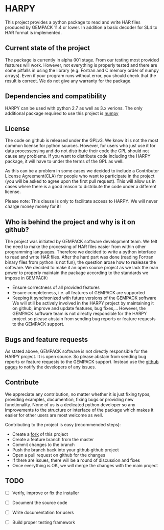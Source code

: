 # HARPY
This project provides a python package to read and write HAR files produced by GEMPACK 11.4 or lower.
In addition a basic decoder for SL4 to HAR format is implemented.

## Current state of the project
The package is currently in alpha 001 stage. From our testing most provided features will work. However, not everything is properly tested and there are some pitfalls in using the library (e.g. Fortran and C memory order of numpy arrays). Even if your program runs without error, you should check that the result is correct. We do not give any warranty for the package.

## Dependencies and compatibility
HARPY can be used with python 2.7 as well as 3.x verions.
The only additional package required to use this project is [numpy](www.numpy.org)  

## License
The code on github is released under the GPLv3. We know it is not the most common license for python sources. However, for users who just use it for data processessing and do not distribute their code the GPL should not cause any problems. If you want to distribute code including the HARPY package, it will have to under the terms of the GPL as well.

As this can be a problem in some cases we decided to include a Contributor License Agreement(CLA) for people who want to participate in the project (you will be asked to agree upon the first pull request). This will allow us in cases where there is a good reason to distribute the code under a different license. 

Please note: This clause is only to facilitate access to HARPY. We will never charge money money for it!

## Who is behind the project and why is it on github?
The project was initiated by GEMPACK software development team. We felt the need to make the processing of HAR files easier from within other programming languages. Therefore we decided to write a python interface to read and write HAR files. After the hard part was done (reading Fortran binary files from python is not fun), the question arose how to realease the software.
We decided to make it an open source project as we lack the man power to properly maintain the package according to the standards we impose in GEMPACK:
* Ensure correctness of all provided features
* Ensure completeness, i.e. all features of GEMPACK are supported
* Keeping it synchronized with future versions of the GEMPACK software
We will still be actively involved in the HARPY project by maintaining it on github, improve and update features, bug fixes,... However, the GEMPACK software team is not directly responsible for the HARPY project so please abstain from sending bug reports or feature requests to the GEMPACK support.

## Bugs and feature requests
As stated above, GEMPACK software is not directly responsible for the HARPY project. It is open source. So please abstain from sending bug reports or feature requests to the GEMPACK support. Instead use the [github pages](https://github.com/GEMPACKsoftware/HARPY/issues/new) to notify the developers of any issues.

## Contribute
We appreciate any contribution, no matter whether it is just fixing typos, providing examples, documention, fixing bugs or providing new functionality. None of us is a dedicated python developer so any improvements to the structure or interface of the package which makes it easier for other users are most welcome as well. 

Contributing to the project is easy (recommended steps):
* Create a [fork](https://github.com/GEMPACKsoftware/HARPY/edit/master/README.md#fork-destination-box) of this project
* Create a feature branch from the master
* Commit changes to the branch
* Push the branch back into your github github project
* Open a pull request on github for the changes
* If there are issues, there will be a round of discussion and fixes
* Once everything is OK, we will merge the changes with the main project

## TODO
* [ ] Verify, improve or fix the installer
* [ ] Document the source code
* [ ] Write documentation for users
* [ ] Build proper testing framework

